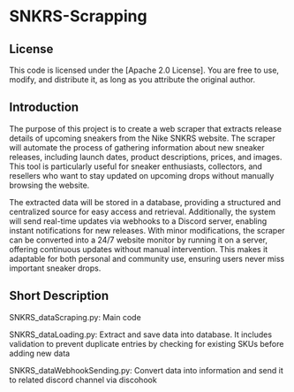 # SNKRS-Scrapping
## License
This code is licensed under the [Apache 2.0 License]. You are free to use, modify, and distribute it, as long as you attribute the original author.


## Introduction
The purpose of this project is to create a web scraper that extracts release details of upcoming sneakers from the Nike SNKRS website. The scraper will automate the process of gathering information about new sneaker releases, including launch dates, product descriptions, prices, and images. This tool is particularly useful for sneaker enthusiasts, collectors, and resellers who want to stay updated on upcoming drops without manually browsing the website.

The extracted data will be stored in a database, providing a structured and centralized source for easy access and retrieval. Additionally, the system will send real-time updates via webhooks to a Discord server, enabling instant notifications for new releases. With minor modifications, the scraper can be converted into a 24/7 website monitor by running it on a server, offering continuous updates without manual intervention. This makes it adaptable for both personal and community use, ensuring users never miss important sneaker drops.

## Short Description
SNKRS_dataScraping.py: Main code

SNKRS_dataLoading.py: Extract and save data into database. It includes validation to prevent duplicate entries by checking for existing SKUs before adding new data

SNKRS_dataWebhookSending.py: Convert data into information and send it to related discord channel via discohook
